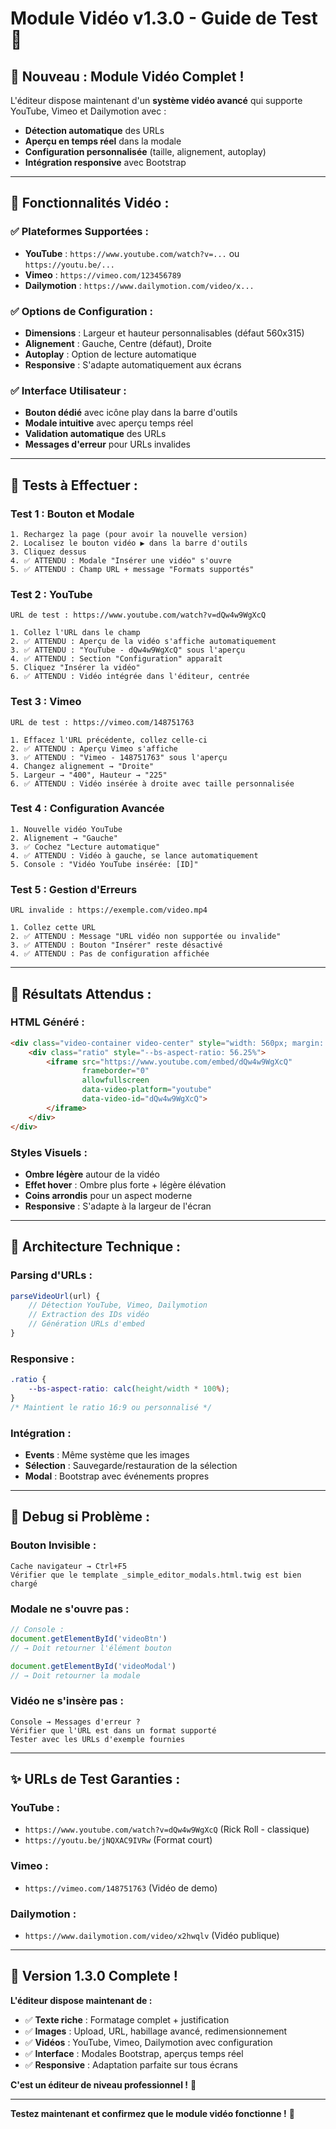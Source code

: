 # Module Vidéo v1.3.0 - Guide de Test 🎥

## 🎉 **Nouveau : Module Vidéo Complet !**

L'éditeur dispose maintenant d'un **système vidéo avancé** qui supporte YouTube, Vimeo et Dailymotion avec :
- **Détection automatique** des URLs
- **Aperçu en temps réel** dans la modale
- **Configuration personnalisée** (taille, alignement, autoplay)
- **Intégration responsive** avec Bootstrap

---

## 🎯 **Fonctionnalités Vidéo :**

### ✅ **Plateformes Supportées :**
- **YouTube** : `https://www.youtube.com/watch?v=...` ou `https://youtu.be/...`
- **Vimeo** : `https://vimeo.com/123456789`
- **Dailymotion** : `https://www.dailymotion.com/video/x...`

### ✅ **Options de Configuration :**
- **Dimensions** : Largeur et hauteur personnalisables (défaut 560x315)
- **Alignement** : Gauche, Centre (défaut), Droite
- **Autoplay** : Option de lecture automatique
- **Responsive** : S'adapte automatiquement aux écrans

### ✅ **Interface Utilisateur :**
- **Bouton dédié** avec icône play dans la barre d'outils
- **Modale intuitive** avec aperçu temps réel
- **Validation automatique** des URLs
- **Messages d'erreur** pour URLs invalides

---

## 🧪 **Tests à Effectuer :**

### **Test 1 : Bouton et Modale**
```
1. Rechargez la page (pour avoir la nouvelle version)
2. Localisez le bouton vidéo ▶️ dans la barre d'outils
3. Cliquez dessus
4. ✅ ATTENDU : Modale "Insérer une vidéo" s'ouvre
5. ✅ ATTENDU : Champ URL + message "Formats supportés"
```

### **Test 2 : YouTube**
```
URL de test : https://www.youtube.com/watch?v=dQw4w9WgXcQ

1. Collez l'URL dans le champ
2. ✅ ATTENDU : Aperçu de la vidéo s'affiche automatiquement
3. ✅ ATTENDU : "YouTube - dQw4w9WgXcQ" sous l'aperçu
4. ✅ ATTENDU : Section "Configuration" apparaît
5. Cliquez "Insérer la vidéo"
6. ✅ ATTENDU : Vidéo intégrée dans l'éditeur, centrée
```

### **Test 3 : Vimeo**
```
URL de test : https://vimeo.com/148751763

1. Effacez l'URL précédente, collez celle-ci
2. ✅ ATTENDU : Aperçu Vimeo s'affiche
3. ✅ ATTENDU : "Vimeo - 148751763" sous l'aperçu
4. Changez alignement → "Droite"
5. Largeur → "400", Hauteur → "225"
6. ✅ ATTENDU : Vidéo insérée à droite avec taille personnalisée
```

### **Test 4 : Configuration Avancée**
```
1. Nouvelle vidéo YouTube
2. Alignement → "Gauche"
3. ✅ Cochez "Lecture automatique" 
4. ✅ ATTENDU : Vidéo à gauche, se lance automatiquement
5. Console : "Vidéo YouTube insérée: [ID]"
```

### **Test 5 : Gestion d'Erreurs**
```
URL invalide : https://exemple.com/video.mp4

1. Collez cette URL
2. ✅ ATTENDU : Message "URL vidéo non supportée ou invalide"
3. ✅ ATTENDU : Bouton "Insérer" reste désactivé
4. ✅ ATTENDU : Pas de configuration affichée
```

---

## 🎨 **Résultats Attendus :**

### **HTML Généré :**
```html
<div class="video-container video-center" style="width: 560px; margin: 20px auto;">
    <div class="ratio" style="--bs-aspect-ratio: 56.25%">
        <iframe src="https://www.youtube.com/embed/dQw4w9WgXcQ" 
                frameborder="0" 
                allowfullscreen 
                data-video-platform="youtube"
                data-video-id="dQw4w9WgXcQ">
        </iframe>
    </div>
</div>
```

### **Styles Visuels :**
- **Ombre légère** autour de la vidéo
- **Effet hover** : Ombre plus forte + légère élévation
- **Coins arrondis** pour un aspect moderne
- **Responsive** : S'adapte à la largeur de l'écran

---

## 🔧 **Architecture Technique :**

### **Parsing d'URLs :**
```javascript
parseVideoUrl(url) {
    // Détection YouTube, Vimeo, Dailymotion
    // Extraction des IDs vidéo
    // Génération URLs d'embed
}
```

### **Responsive :**
```css
.ratio {
    --bs-aspect-ratio: calc(height/width * 100%);
}
/* Maintient le ratio 16:9 ou personnalisé */
```

### **Intégration :**
- **Events** : Même système que les images
- **Sélection** : Sauvegarde/restauration de la sélection
- **Modal** : Bootstrap avec événements propres

---

## 🚨 **Debug si Problème :**

### **Bouton Invisible :**
```
Cache navigateur → Ctrl+F5
Vérifier que le template _simple_editor_modals.html.twig est bien chargé
```

### **Modale ne s'ouvre pas :**
```javascript
// Console :
document.getElementById('videoBtn')
// → Doit retourner l'élément bouton

document.getElementById('videoModal')  
// → Doit retourner la modale
```

### **Vidéo ne s'insère pas :**
```
Console → Messages d'erreur ?
Vérifier que l'URL est dans un format supporté
Tester avec les URLs d'exemple fournies
```

---

## ✨ **URLs de Test Garanties :**

### **YouTube :**
- `https://www.youtube.com/watch?v=dQw4w9WgXcQ` (Rick Roll - classique)
- `https://youtu.be/jNQXAC9IVRw` (Format court)

### **Vimeo :**
- `https://vimeo.com/148751763` (Vidéo de demo)

### **Dailymotion :**
- `https://www.dailymotion.com/video/x2hwqlv` (Vidéo publique)

---

## 🎯 **Version 1.3.0 Complete !**

**L'éditeur dispose maintenant de :**
- ✅ **Texte riche** : Formatage complet + justification
- ✅ **Images** : Upload, URL, habillage avancé, redimensionnement
- ✅ **Vidéos** : YouTube, Vimeo, Dailymotion avec configuration
- ✅ **Interface** : Modales Bootstrap, aperçus temps réel
- ✅ **Responsive** : Adaptation parfaite sur tous écrans

**C'est un éditeur de niveau professionnel !** 🚀

---

**Testez maintenant et confirmez que le module vidéo fonctionne !** 🎥
